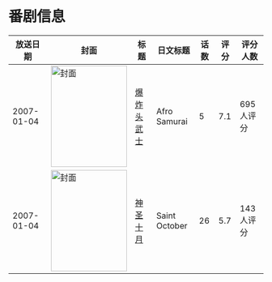 # 番剧信息

|放送日期|封面|标题|日文标题|话数|评分|评分人数|
|---|---|---|---|---|---|---|
|2007-01-04|<img src="//lain.bgm.tv/pic/cover/c/4b/0a/875_4XSsd.jpg" alt="封面" style="width:150px;height:200px;object-fit:cover;">|[爆炸头武士](https://bangumi.tv/subject/875)|Afro Samurai|5|7.1|695人评分|
|2007-01-04|<img src="//lain.bgm.tv/pic/cover/c/d8/7c/3612_vzVdH.jpg" alt="封面" style="width:150px;height:200px;object-fit:cover;">|[神圣十月](https://bangumi.tv/subject/3612)|Saint October|26|5.7|143人评分|
